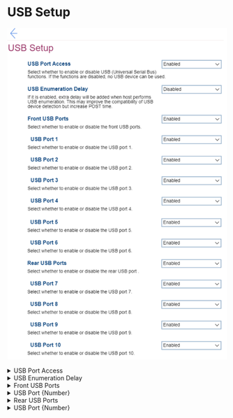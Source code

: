# USB Setup #
![](./img/usbsetup.png)

<details><summary>USB Port Access</summary>
One of 2 possible states for USB (Universal Serial Bus) functions:

1. **Enabled** – USB functions enabled. Default.
2. Disabled – if selected, then no USB device can be used and all other fields for USB settings are unavailable.

| WMI Setting name | Values | SVP Req'd | AMD/Intel |
|:---|:---|:---|:---|
|  |  |  | Both |
</details>


<details><summary>USB Enumeration Delay</summary>
One of 2 possible states to define whether extra delay is added when host performs USB enumeration:

1. Enabled – if selected, then this may improve the compatibility of USB device detection but increase POST Time.
2. **Disabled** – extra delay will not be added. Default.

| WMI Setting name | Values | SVP Req'd | AMD/Intel |
|:---|:---|:---|:---|
|  |  |  | Both |
</details>


<details><summary>Front USB Ports</summary>
One of 2 possible states for all Front USB Ports:

1. **Enabled** – if selected, then all Front USB ports are enabled and relevant settings fields are available. Default.
2. Disabled – if selected, then all Front USB ports are disabled and relevant settings fields are not available. 

| WMI Setting name | Values | SVP Req'd | AMD/Intel |
|:---|:---|:---|:---|
|  |  |  | Both |
</details>


<details><summary>USB Port {Number}</summary>
{Number} is the order number of the front USB port. 
One of 2 possible states to select per each Front USB Port:

1. **Enabled** – the corresponding Front USB Port is enabled. Default, if ‘Enabled’ is selected in ‘Front USB Ports’. 
2. Disabled – the corresponding Front USB Port is disabled. 

| WMI Setting name | Values | SVP Req'd | AMD/Intel |
|:---|:---|:---|:---|
|  |  |  | Both |
</details>


<details><summary>Rear USB Ports</summary>
One of 2 possible states for all Rear USB Ports:

1. **Enabled** – if selected, then all rear USB ports are enabled and relevant settings fields are available. Default.
2. Disabled – if selected, then all Rear USB ports are disabled and relevant settings fields are not available.

| WMI Setting name | Values | SVP Req'd | AMD/Intel |
|:---|:---|:---|:---|
|  |  |  | Both |
</details>


<details><summary>USB Port {Number}</summary>
{Number} is the order number of the rear USB port. 
One of 2 possible states to select per each Rear USB Port:

1. **Enabled** – the corresponding Rear USB Port is enabled. Default, if ‘Enabled’ is selected in ‘Rear USB Ports’. 
2. Disabled – the corresponding Rear USB Port is disabled.

| WMI Setting name | Values | SVP Req'd | AMD/Intel |
|:---|:---|:---|:---|
|  |  |  | Both |
</details>